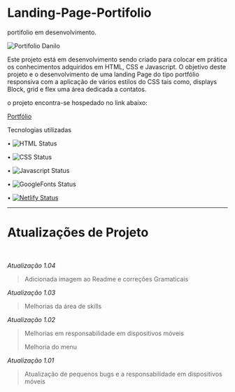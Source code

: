 # Landing-Page-Portifolio


 portifolio em desenvolvimento.
 
 ![Portifolio Danilo](https://user-images.githubusercontent.com/71226047/179367986-5fd2f574-889c-4dc7-85ad-8066445261b2.jpg)
 
  Este projeto está em desenvolvimento sendo criado para colocar em prática os conhecimentos adquiridos em HTML, CSS e Javascript.
  O objetivo deste projeto e o desenvolvimento de uma landing Page do tipo portfólio responsiva com a aplicação de vários estilos do CSS tais como, displays Block,  grid e flex uma área dedicada a contatos.

  

o projeto encontra-se hospedado no link abaixo:

[Portfólio](https://landingportifoliodanilo.netlify.app/)

Tecnologias utilizadas 

• 	   ![HTML Status](https://img.shields.io/badge/HTML5-E34F26?style=for-the-badge&logo=html5&logoColor=white)

• 	   ![CSS Status](https://img.shields.io/badge/CSS3-1572B6?style=for-the-badge&logo=css3&logoColor=white)

•     ![Javascript Status](https://img.shields.io/badge/JavaScript-323330?style=for-the-badge&logo=javascript&logoColor=F7DF1E)

•     ![GoogleFonts Status](https://img.shields.io/badge/Google-Fonts-green)

•	    [![Netlify Status](https://api.netlify.com/api/v1/badges/4fcccf50-a6d6-452b-839e-6852f4824112/deploy-status)](https://app.netlify.com/sites/clocktimer101/deploys)


______________________________________________________________________________________________________________________________________________________________
# Atualizações de Projeto 

 
 
 
 *Atualização 1.04*
> Adicionada imagem ao Readme e correções Gramaticais 
 
*Atualização 1.03*
> Melhorias da área de skills

*Atualização 1.02*
> Melhorias em responsabilidade em dispositivos móveis 
>
> Melhoria do menu 

*Atualização 1.01* 
> Atualização de pequenos bugs e a responsabilidade em dispositivos móveis
